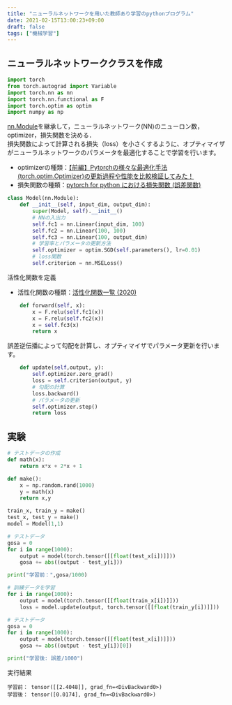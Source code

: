 ```yaml
---
title: "ニューラルネットワークを用いた教師あり学習のpythonプログラム"
date: 2021-02-15T13:00:23+09:00
draft: false
tags: ["機械学習"] 
---
```

<!--more-->
## ニューラルネットワーククラスを作成
```python
import torch
from torch.autograd import Variable
import torch.nn as nn
import torch.nn.functional as F
import torch.optim as optim
import numpy as np
```
[nn.Module](https://pytorch.org/docs/stable/generated/torch.nn.Module.html)を継承して，ニューラルネットワーク(NN)のニューロン数，optimizer，損失関数を決める．    
損失関数によって計算される損失（loss）を小さくするように、オプティマイザがニューラルネットワークのパラメータを最適化することで学習を行います。  
- optimizerの種類：[【前編】Pytorchの様々な最適化手法(torch.optim.Optimizer)の更新過程や性能を比較検証してみた！](https://rightcode.co.jp/blog/information-technology/torch-optim-optimizer-compare-and-verify-update-process-and-performance-of-optimization-methods)  
- 損失関数の種類：[pytorch for python における損失関数 (誤差関数)](https://end0tknr.hateblo.jp/entry/20191012/1570854032)
```python
class Model(nn.Module):
    def __init__(self, input_dim, output_dim):
        super(Model, self).__init__()
        # NNの入出力
        self.fc1 = nn.Linear(input_dim, 100)
        self.fc2 = nn.Linear(100, 100)
        self.fc3 = nn.Linear(100, output_dim)
        # 学習率とパラメータの更新方法
        self.optimizer = optim.SGD(self.parameters(), lr=0.01)
        # loss関数
        self.criterion = nn.MSELoss()
```
活性化関数を定義  
- 活性化関数の種類：[活性化関数一覧 (2020)](https://qiita.com/kuroitu/items/73cd401afd463a78115a)
```python
    def forward(self, x):
        x = F.relu(self.fc1(x))
        x = F.relu(self.fc2(x))
        x = self.fc3(x)
        return x
```
誤差逆伝播によって勾配を計算し、オプティマイザでパラメータ更新を行います。
```python
    def update(self,output, y):
        self.optimizer.zero_grad()
        loss = self.criterion(output, y)
        # 勾配の計算
        loss.backward()
        # パラメータの更新
        self.optimizer.step()
        return loss
```
## 実験
```python
# テストデータの作成
def math(x):
    return x*x + 2*x + 1

def make():
    x = np.random.rand(1000)
    y = math(x)
    return x,y

train_x, train_y = make()
test_x, test_y = make()
model = Model(1,1)

# テストデータ
gosa = 0
for i in range(1000):
    output = model(torch.tensor([[float(test_x[i])]]))
    gosa += abs((output - test_y[i]))

print("学習前：",gosa/1000)

# 訓練データを学習
for i in range(1000):
    output = model(torch.tensor([[float(train_x[i])]]))
    loss = model.update(output, torch.tensor([[float(train_y[i])]]))

# テストデータ
gosa = 0
for i in range(1000):
    output = model(torch.tensor([[float(test_x[i])]]))
    gosa += abs((output - test_y[i])[0])

print("学習後: 誤差/1000")
```
実行結果

```
学習前： tensor([[2.4048]], grad_fn=<DivBackward0>)
学習後： tensor([0.0174], grad_fn=<DivBackward0>)
```
